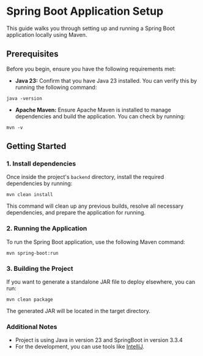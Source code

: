 # Spring Boot Application Setup

This guide walks you through setting up and running a Spring Boot application locally using Maven.

## Prerequisites

Before you begin, ensure you have the following requirements met:

- **Java 23:** Confirm that you have Java 23 installed. You can verify this by running the following command:
```
java -version
```
- **Apache Maven:** Ensure Apache Maven is installed to manage dependencies and build the application. You can check by running:
```
mvn -v
```

## Getting Started

### 1. Install dependencies
Once inside the project's `backend` directory, install the required dependencies by running:
```
mvn clean install
```
This command will clean up any previous builds, resolve all necessary dependencies, and prepare the application for running.

### 2. Running the Application
To run the Spring Boot application, use the following Maven command:
```
mvn spring-boot:run
```

### 3. Building the Project
If you want to generate a standalone JAR file to deploy elsewhere, you can run:
```
mvn clean package
```
The generated JAR will be located in the target directory.

### Additional Notes
* Project is using Java in version 23 and SpringBoot in version 3.3.4
* For the development, you can use tools like [IntelliJ](https://www.jetbrains.com/idea/).
